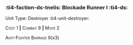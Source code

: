 ### :ti4-faction-ds-tnelis: **Blockade Runner I** :ti4-ds:

Unit Type: Destroyer :ti4-unit-destroyer:

<span style="font-variant:small-caps;">Cost 1</span> __|__ <span style="font-variant:small-caps;">Combat 9</span> __|__ <span style="font-variant:small-caps;">Move 2</span>

<span style="font-variant:small-caps;">Anti-Fighter Barrage</span> 9(x3)

